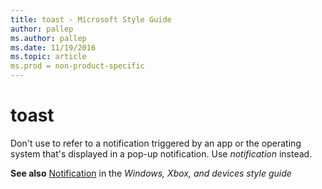```yaml
---
title: toast - Microsoft Style Guide
author: pallep
ms.author: pallep
ms.date: 11/19/2016
ms.topic: article
ms.prod = non-product-specific
---
```


# toast

Don't use to refer to a notification triggered by an app or the operating system that's displayed in a pop-up notification. Use *notification* instead. 

**See also** [Notification](https://worldready.cloudapp.net/Styleguide/Read?id=2547&topicid=16439) in the *Windows, Xbox, and devices style guide*
